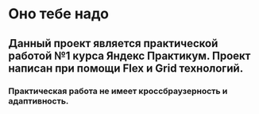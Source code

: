 # Оно тебе надо

## Данный проект является практической работой №1 курса Яндекс Практикум. Проект написан при помощи Flex и Grid технологий.

### Практическая работа не имеет кроссбраузерность и адаптивность.

<!-- https://github.com/Nickolaussss/ono-tebe-nado -->
